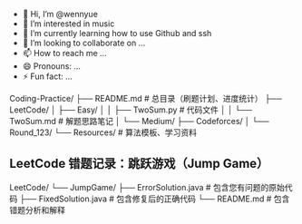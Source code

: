 - 👋 Hi, I’m @wennyue
- 👀 I’m interested in music 
- 🌱 I’m currently learning how to use Github and ssh
- 💞️ I’m looking to collaborate on ...
- 📫 How to reach me ...
- 😄 Pronouns: ...
- ⚡ Fun fact: ...

<!---
wennyue/wennyue is a ✨ special ✨ repository because its `README.md` (this file) appears on your GitHub profile.
You can click the Preview link to take a look at your changes.
--->
Coding-Practice/
├── README.md              # 总目录（刷题计划、进度统计）
├── LeetCode/
│   ├── Easy/
│   │   ├── TwoSum.py      # 代码文件
│   │   └── TwoSum.md      # 解题思路笔记
│   └── Medium/
├── Codeforces/
│   └── Round_123/
└── Resources/             # 算法模板、学习资料
## LeetCode 错题记录：跳跃游戏（Jump Game）
LeetCode/
└── JumpGame/
    ├── ErrorSolution.java  # 包含您有问题的原始代码
    ├── FixedSolution.java  # 包含修复后的正确代码
    └── README.md           # 包含错题分析和解释
